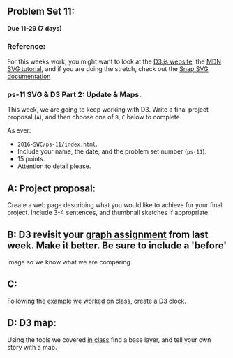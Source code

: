 ## Problem Set 11:

__Due 11-29 (7 days)__

### Reference:
For this weeks work, you might want to look at the [D3.js website](https://d3js.org/), the [MDN SVG tutorial](https://developer.mozilla.org/en-US/docs/Web/SVG/Tutorial), and if you are doing the stretch, check out the [Snap SVG documentation](http://snapsvg.io/docs/)  

### ps-11 SVG & D3 Part 2: Update & Maps.

This week, we are going to keep working with D3.  Write a final project proposal (`A`), and then choose one of
`B`, `C` below to complete.

As ever: 
  * `2016-SWC/ps-11/index.html`.
  * Include your name, the date, and the problem set number (`ps-11`).
  * 15 points.
  * Attention to detail please.

## A: Project proposal:
Create a web page describing what you would like to achieve for your final project. Include 3-4 sentences,
and thumbnail sketches if appropriate.

## B: D3 revisit your [graph assignment](../10/ps-10.html) from last week. Make it better. Be sure to include a 'before'
image so we know what we are comparing.

## C:
Following the [example we worked on class](http://codepen.io/knowuh/pen/pNPPGg), create a D3 clock.

## D: D3 map:
Using the tools we covered [in class](./index.html) find a base layer, and tell your own story with a map.



<script>
$(document).ready(function () {
   solutions("ps-11");
});
</script>
